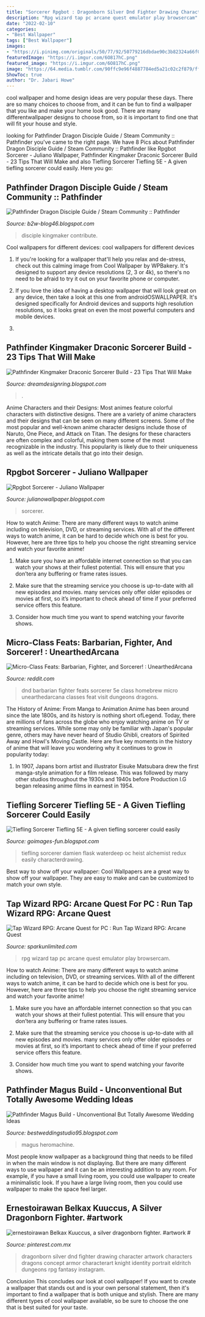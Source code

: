 ```yaml
---
title: "Sorcerer Rpgbot : Dragonborn Silver Dnd Fighter Drawing Character Artwork Characters Dragons Concept Armor Characterart Knight Identity Portrait Eldritch Dungeons Rpg Fantasy Instagram"
description: "Rpg wizard tap pc arcane quest emulator play browsercam"
date: "2022-02-10"
categories:
- "Best Wallpaper"
tags: ["Best Wallpaper"]
images:
- "https://i.pinimg.com/originals/50/77/92/50779216dbdae90c3b82324a66f09590.jpg"
featuredImage: "https://i.imgur.com/6O817hC.png"
featured_image: "https://i.imgur.com/6O817hC.png"
image: "https://64.media.tumblr.com/90ffc9e96f4887784ed5a21c02c2f879/ff9bc928c514f97b-06/s1280x1920/0b1123b3b5d8865b2fb17766610bf36251671b9b.jpg"
ShowToc: true
author: "Dr. Jabari Howe"
---
```



cool wallpaper and home design ideas are very popular these days. There are so many choices to choose from, and it can be fun to find a wallpaper that you like and make your home look good. There are many differentwallpaper designs to choose from, so it is important to find one that will fit your house and style.

	

		
looking for Pathfinder Dragon Disciple Guide / Steam Community :: Pathfinder you've came to the right page. We have 8 Pics about Pathfinder Dragon Disciple Guide / Steam Community :: Pathfinder like Rpgbot Sorcerer - Juliano Wallpaper, Pathfinder Kingmaker Draconic Sorcerer Build - 23 Tips That Will Make and also Tiefling Sorcerer Tiefling 5E - A given tiefling sorcerer could easily. Here you go:
		
    
## Pathfinder Dragon Disciple Guide / Steam Community :: Pathfinder

<img loading=lazy src="https://i.imgur.com/6O817hC.png" onerror="this.onerror=null;this.src='https://tse3.mm.bing.net/th?id=OIP.4_T0-QNnH7wccum2KWld7gHaEK&amp;pid=15.1';" alt="Pathfinder Dragon Disciple Guide / Steam Community :: Pathfinder">

_Source: b2w-blog46.blogspot.com_

>disciple kingmaker contribute. 

	

Cool wallpapers for different devices:
cool wallpapers for different devices 

1. If you're looking for a wallpaper that'll help you relax and de-stress, check out this calming image from Cool Wallpaper by WPBakery. It's designed to support any device resolutions (2, 3 or 4k), so there's no need to be afraid to try it out on your favorite phone or computer.

2. If you love the idea of having a desktop wallpaper that will look great on any device, then take a look at this one from androidOSWALLPAPER. It's designed specifically for Android devices and supports high resolution resolutions, so it looks great on even the most powerful computers and mobile devices.

3.

    
## Pathfinder Kingmaker Draconic Sorcerer Build - 23 Tips That Will Make

<img loading=lazy src="https://lh6.googleusercontent.com/proxy/rwdeJlP9Ox_MgkF2dyR1uzkrPqgIawoQDG2X6ux2txEXbxRkQQSwcgaseFzhY_RMtj-hkH_Evg=w1200-h630-p-k-no-nu" onerror="this.onerror=null;this.src='https://tse3.mm.bing.net/th?id=OIP.RHsgt012el9Ksb8VkotxWwHaD4&amp;pid=15.1';" alt="Pathfinder Kingmaker Draconic Sorcerer Build - 23 Tips That Will Make">

_Source: dreamdesignring.blogspot.com_

>. 

	

Anime Characters and their Designs: Most animes feature colorful characters with distinctive designs.
There are a variety of anime characters and their designs that can be seen on many different screens. Some of the most popular and well-known anime character designs include those of Naruto, One Piece, and Attack on Titan. The designs for these characters are often complex and colorful, making them some of the most recognizable in the industry. This popularity is likely due to their uniqueness as well as the intricate details that go into their design.

    
## Rpgbot Sorcerer - Juliano Wallpaper

<img loading=lazy src="https://pbs.twimg.com/media/E1pa5PnUUAAOVdO.jpg" onerror="this.onerror=null;this.src='https://tse1.mm.bing.net/th?id=OIP.BOeo8_ppNPPynTfmYohTlQHaIU&amp;pid=15.1';" alt="Rpgbot Sorcerer - Juliano Wallpaper">

_Source: julianowallpaper.blogspot.com_

>sorcerer. 

	

How to watch Anime: There are many different ways to watch anime including on television, DVD, or streaming services.
With all of the different ways to watch anime, it can be hard to decide which one is best for you. However, here are three tips to help you choose the right streaming service and watch your favorite anime!
1. Make sure you have an affordable internet connection so that you can watch your shows at their fullest potential. This will ensure that you don’tera any buffering or frame rates issues.

2. Make sure that the streaming service you choose is up-to-date with all new episodes and movies. many services only offer older episodes or movies at first, so it’s important to check ahead of time if your preferred service offers this feature.

3. Consider how much time you want to spend watching your favorite shows.

    
## Micro-Class Feats: Barbarian, Fighter, And Sorcerer! : UnearthedArcana

<img loading=lazy src="https://i.redd.it/qxt12tprajk21.jpg" onerror="this.onerror=null;this.src='https://tse4.mm.bing.net/th?id=OIP.ZzEsF6XzO_SvqBQuglM6wgHaGR&amp;pid=15.1';" alt="Micro-Class Feats: Barbarian, Fighter, and Sorcerer! : UnearthedArcana">

_Source: reddit.com_

>dnd barbarian fighter feats sorcerer 5e class homebrew micro unearthedarcana classes feat visit dungeons dragons. 

	

The History of Anime: From Manga to Animation
Anime has been around since the late 1800s, and its history is nothing short ofLegend. Today, there are millions of fans across the globe who enjoy watching anime on TV or streaming services. While some may only be familiar with Japan's popular genre, others may have never heard of Studio Ghibli, creators of Spirited Away and Howl's Moving Castle. Here are five key moments in the history of anime that will leave you wondering why it continues to grow in popularity today:
1) In 1907, Japans born artist and illustrator Eisuke Matsubara drew the first manga-style animation for a film release. This was followed by many other studios throughout the 1930s and 1940s before Production I.G began releasing anime films in earnest in 1954.

    
## Tiefling Sorcerer Tiefling 5E - A Given Tiefling Sorcerer Could Easily

<img loading=lazy src="https://64.media.tumblr.com/90ffc9e96f4887784ed5a21c02c2f879/ff9bc928c514f97b-06/s1280x1920/0b1123b3b5d8865b2fb17766610bf36251671b9b.jpg" onerror="this.onerror=null;this.src='https://tse1.mm.bing.net/th?id=OIP._bXEb14JFZg268mrZre08gHaKf&amp;pid=15.1';" alt="Tiefling Sorcerer Tiefling 5E - A given tiefling sorcerer could easily">

_Source: goimages-fun.blogspot.com_

>tiefling sorcerer damien flask waterdeep oc heist alchemist redux easily characterdrawing. 

	

Best way to show off your wallpaper:
Cool Wallpapers are a great way to show off your wallpaper. They are easy to make and can be customized to match your own style.

    
## Tap Wizard RPG: Arcane Quest For PC : Run Tap Wizard RPG: Arcane Quest

<img loading=lazy src="https://cdn.sparkunlimited.com/com.topcog.tapwizardrpgarcanequest-header.png" onerror="this.onerror=null;this.src='https://tse1.mm.bing.net/th?id=OIP.UzpYiksmWesMFqwrnN_HXwHaDn&amp;pid=15.1';" alt="Tap Wizard RPG: Arcane Quest for PC : Run Tap Wizard RPG: Arcane Quest">

_Source: sparkunlimited.com_

>rpg wizard tap pc arcane quest emulator play browsercam. 

	

How to watch Anime: There are many different ways to watch anime including on television, DVD, or streaming services.
With all of the different ways to watch anime, it can be hard to decide which one is best for you. However, here are three tips to help you choose the right streaming service and watch your favorite anime!
1. Make sure you have an affordable internet connection so that you can watch your shows at their fullest potential. This will ensure that you don’tera any buffering or frame rates issues.

2. Make sure that the streaming service you choose is up-to-date with all new episodes and movies. many services only offer older episodes or movies at first, so it’s important to check ahead of time if your preferred service offers this feature.

3. Consider how much time you want to spend watching your favorite shows.

    
## Pathfinder Magus Build - Unconventional But Totally Awesome Wedding Ideas

<img loading=lazy src="http://www.heromachine.com/wp-content/legacy/forum-image-uploads/hellstromme/2012/09/golar12.png" onerror="this.onerror=null;this.src='https://tse2.mm.bing.net/th?id=OIP.XAZ0xLaIG2ArARE3fo_lwQDuEG&amp;pid=15.1';" alt="Pathfinder Magus Build - Unconventional But Totally Awesome Wedding Ideas">

_Source: bestweddingstudio95.blogspot.com_

>magus heromachine. 

	

Most people know wallpaper as a background thing that needs to be filled in when the main window is not displaying. But there are many different ways to use wallpaper and it can be an interesting addition to any room. For example, if you have a small living room, you could use wallpaper to create a minimalistic look. If you have a large living room, then you could use wallpaper to make the space feel larger.

    
## Ernestoirawan Belkax Kuuccus, A Silver Dragonborn Fighter. #artwork #

<img loading=lazy src="https://i.pinimg.com/originals/50/77/92/50779216dbdae90c3b82324a66f09590.jpg" onerror="this.onerror=null;this.src='https://tse3.mm.bing.net/th?id=OIP.uoPKcpfxe09G745a6mdPHAHaHa&amp;pid=15.1';" alt="ernestoirawan Belkax Kuuccus, a silver dragonborn fighter. #artwork #">

_Source: pinterest.com.mx_

>dragonborn silver dnd fighter drawing character artwork characters dragons concept armor characterart knight identity portrait eldritch dungeons rpg fantasy instagram. 

	

Conclusion
This concludes our look at cool wallpaper! If you want to create a wallpaper that stands out and is your own personal statement, then it's important to find a wallpaper that is both unique and stylish. There are many different types of cool wallpaper available, so be sure to choose the one that is best suited for your taste.

